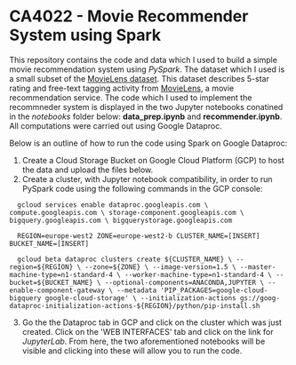 # CA4022 - Movie Recommender System using Spark

This repository contains the code and data which I used to build a simple movie recommendation system using *PySpark*. The dataset which I used is a small subset of the [MovieLens dataset](https://grouplens.org/datasets/movielens/). This dataset describes 5-star rating and free-text tagging activity from [MovieLens](http://movielens.org/), a movie recommendation service. The code which I used to implement the recommneder system is displayed in the two Jupyter notebooks conatined in the *notebooks* folder below: **data_prep.ipynb** and **recommender.ipynb**. All computations were carried out using Google Dataproc.

Below is an outline of how to run the code using Spark on Google Dataproc:

1. Create a Cloud Storage Bucket on Google Cloud Platform (GCP) to host the data and upload the files below.
2. Create a cluster, with Jupyter notebook compatibility, in order to run PySpark code using the following commands in the GCP console:


`   gcloud services enable dataproc.googleapis.com \
                            compute.googleapis.com \
                            storage-component.googleapis.com \
                            bigquery.googleapis.com \
                            bigquerystorage.googleapis.com      `


`   REGION=europe-west2
    ZONE=europe-west2-b
    CLUSTER_NAME=[INSERT]
    BUCKET_NAME=[INSERT]        `


`   gcloud beta dataproc clusters create ${CLUSTER_NAME} \
        --region=${REGION} \
        --zone=${ZONE} \
        --image-version=1.5 \
        --master-machine-type=n1-standard-4 \
        --worker-machine-type=n1-standard-4 \
        --bucket=${BUCKET_NAME} \
        --optional-components=ANACONDA,JUPYTER \
        --enable-component-gateway \
        --metadata 'PIP_PACKAGES=google-cloud-bigquery google-cloud-storage' \
        --initialization-actions gs://goog-dataproc-initialization-actions-${REGION}/python/pip-install.sh      `


3. Go the the Dataproc tab in GCP and click on the cluster which was just created. Click on the 'WEB INTERFACES' tab and click on the link for *JupyterLab*. From here, the two aforementioned notebooks will be visible and clicking into these will allow you to run the code.